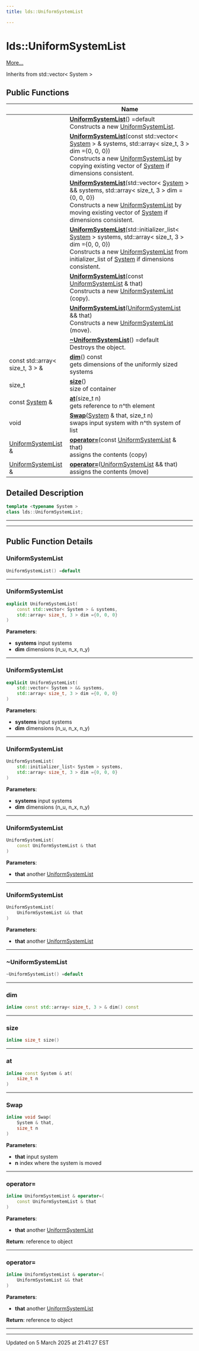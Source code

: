 ```yaml
---
title: lds::UniformSystemList

---
```


# lds::UniformSystemList



 [More...](#detailed-description)

Inherits from std::vector< System >

## Public Functions

|                | Name           |
| -------------- | -------------- |
| | **[UniformSystemList](/lds-ctrl-est/docs/api/classes/classlds_1_1_uniform_system_list/#function-uniformsystemlist)**() =default<br>Constructs a new [UniformSystemList](/lds-ctrl-est/docs/api/classes/classlds_1_1_uniform_system_list/).  |
| | **[UniformSystemList](/lds-ctrl-est/docs/api/classes/classlds_1_1_uniform_system_list/#function-uniformsystemlist)**(const std::vector< [System](/lds-ctrl-est/docs/api/classes/classlds_1_1_system/) > & systems, std::array< size_t, 3 > dim ={0, 0, 0})<br>Constructs a new [UniformSystemList](/lds-ctrl-est/docs/api/classes/classlds_1_1_uniform_system_list/) by copying existing vector of [System](/lds-ctrl-est/docs/api/classes/classlds_1_1_system/) if dimensions consistent.  |
| | **[UniformSystemList](/lds-ctrl-est/docs/api/classes/classlds_1_1_uniform_system_list/#function-uniformsystemlist)**(std::vector< [System](/lds-ctrl-est/docs/api/classes/classlds_1_1_system/) > && systems, std::array< size_t, 3 > dim ={0, 0, 0})<br>Constructs a new [UniformSystemList](/lds-ctrl-est/docs/api/classes/classlds_1_1_uniform_system_list/) by moving existing vector of [System](/lds-ctrl-est/docs/api/classes/classlds_1_1_system/) if dimensions consistent.  |
| | **[UniformSystemList](/lds-ctrl-est/docs/api/classes/classlds_1_1_uniform_system_list/#function-uniformsystemlist)**(std::initializer_list< [System](/lds-ctrl-est/docs/api/classes/classlds_1_1_system/) > systems, std::array< size_t, 3 > dim ={0, 0, 0})<br>Constructs a new [UniformSystemList](/lds-ctrl-est/docs/api/classes/classlds_1_1_uniform_system_list/) from initializer_list of [System](/lds-ctrl-est/docs/api/classes/classlds_1_1_system/) if dimensions consistent.  |
| | **[UniformSystemList](/lds-ctrl-est/docs/api/classes/classlds_1_1_uniform_system_list/#function-uniformsystemlist)**(const [UniformSystemList](/lds-ctrl-est/docs/api/classes/classlds_1_1_uniform_system_list/) & that)<br>Constructs a new [UniformSystemList](/lds-ctrl-est/docs/api/classes/classlds_1_1_uniform_system_list/) (copy).  |
| | **[UniformSystemList](/lds-ctrl-est/docs/api/classes/classlds_1_1_uniform_system_list/#function-uniformsystemlist)**([UniformSystemList](/lds-ctrl-est/docs/api/classes/classlds_1_1_uniform_system_list/) && that)<br>Constructs a new [UniformSystemList](/lds-ctrl-est/docs/api/classes/classlds_1_1_uniform_system_list/) (move).  |
| | **[~UniformSystemList](/lds-ctrl-est/docs/api/classes/classlds_1_1_uniform_system_list/#function-~uniformsystemlist)**() =default<br>Destroys the object.  |
| const std::array< size_t, 3 > & | **[dim](/lds-ctrl-est/docs/api/classes/classlds_1_1_uniform_system_list/#function-dim)**() const<br>gets dimensions of the uniformly sized systems  |
| size_t | **[size](/lds-ctrl-est/docs/api/classes/classlds_1_1_uniform_system_list/#function-size)**()<br>size of container  |
| const [System](/lds-ctrl-est/docs/api/classes/classlds_1_1_system/) & | **[at](/lds-ctrl-est/docs/api/classes/classlds_1_1_uniform_system_list/#function-at)**(size_t n)<br>gets reference to n^th element  |
| void | **[Swap](/lds-ctrl-est/docs/api/classes/classlds_1_1_uniform_system_list/#function-swap)**([System](/lds-ctrl-est/docs/api/classes/classlds_1_1_system/) & that, size_t n)<br>swaps input system with n^th system of list  |
| [UniformSystemList](/lds-ctrl-est/docs/api/classes/classlds_1_1_uniform_system_list/) & | **[operator=](/lds-ctrl-est/docs/api/classes/classlds_1_1_uniform_system_list/#function-operator=)**(const [UniformSystemList](/lds-ctrl-est/docs/api/classes/classlds_1_1_uniform_system_list/) & that)<br>assigns the contents (copy)  |
| [UniformSystemList](/lds-ctrl-est/docs/api/classes/classlds_1_1_uniform_system_list/) & | **[operator=](/lds-ctrl-est/docs/api/classes/classlds_1_1_uniform_system_list/#function-operator=)**([UniformSystemList](/lds-ctrl-est/docs/api/classes/classlds_1_1_uniform_system_list/) && that)<br>assigns the contents (move)  |

## Detailed Description

```cpp
template <typename System >
class lds::UniformSystemList;
```


---
---
## Public Function Details

### **UniformSystemList**

```cpp
UniformSystemList() =default
```



---
### **UniformSystemList**

```cpp
explicit UniformSystemList(
    const std::vector< System > & systems,
    std::array< size_t, 3 > dim ={0, 0, 0}
)
```



**Parameters**:

  * **systems** input systems 
  * **dim** dimensions (n_u, n_x, n_y) 


---
### **UniformSystemList**

```cpp
explicit UniformSystemList(
    std::vector< System > && systems,
    std::array< size_t, 3 > dim ={0, 0, 0}
)
```



**Parameters**:

  * **systems** input systems 
  * **dim** dimensions (n_u, n_x, n_y) 


---
### **UniformSystemList**

```cpp
UniformSystemList(
    std::initializer_list< System > systems,
    std::array< size_t, 3 > dim ={0, 0, 0}
)
```



**Parameters**:

  * **systems** input systems 
  * **dim** dimensions (n_u, n_x, n_y) 


---
### **UniformSystemList**

```cpp
UniformSystemList(
    const UniformSystemList & that
)
```



**Parameters**:

  * **that** another [UniformSystemList](/lds-ctrl-est/docs/api/classes/classlds_1_1_uniform_system_list/)


---
### **UniformSystemList**

```cpp
UniformSystemList(
    UniformSystemList && that
)
```



**Parameters**:

  * **that** another [UniformSystemList](/lds-ctrl-est/docs/api/classes/classlds_1_1_uniform_system_list/)


---
### **~UniformSystemList**

```cpp
~UniformSystemList() =default
```



---
### **dim**

```cpp
inline const std::array< size_t, 3 > & dim() const
```



---
### **size**

```cpp
inline size_t size()
```



---
### **at**

```cpp
inline const System & at(
    size_t n
)
```



---
### **Swap**

```cpp
inline void Swap(
    System & that,
    size_t n
)
```



**Parameters**:

  * **that** input system 
  * **n** index where the system is moved 


---
### **operator=**

```cpp
inline UniformSystemList & operator=(
    const UniformSystemList & that
)
```



**Parameters**:

  * **that** another [UniformSystemList](/lds-ctrl-est/docs/api/classes/classlds_1_1_uniform_system_list/)


**Return**: reference to object 

---
### **operator=**

```cpp
inline UniformSystemList & operator=(
    UniformSystemList && that
)
```



**Parameters**:

  * **that** another [UniformSystemList](/lds-ctrl-est/docs/api/classes/classlds_1_1_uniform_system_list/)


**Return**: reference to object 

---


-------------------------------

Updated on  5 March 2025 at 21:41:27 EST
